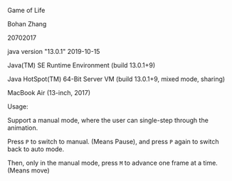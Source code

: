 Game of Life

Bohan Zhang

20702017

java version "13.0.1" 2019-10-15

Java(TM) SE Runtime Environment (build 13.0.1+9)

Java HotSpot(TM) 64-Bit Server VM (build 13.0.1+9, mixed mode, sharing)

MacBook Air (13-inch, 2017)



Usage:

Support a manual mode, where the user can single-step through the animation.

Press `P` to switch to manual. (Means Pause), and press `P` again to switch back to auto mode.

Then, only in the manual mode, press `M` to advance one frame at a time. (Means move)